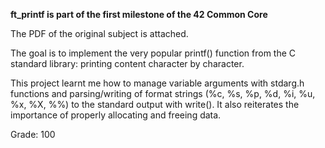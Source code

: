 **ft_printf is part of the first milestone of the 42 Common Core**

The PDF of the original subject is attached.

The goal is to implement the very popular printf() function from the C standard library: printing content character by character.

This project learnt me how to manage variable arguments with stdarg.h functions and parsing/writing of format strings (%c, %s, %p, %d, %i, %u, %x, %X, %%) to the standard output with write().
It also reiterates the importance of properly allocating and freeing data.

Grade: 100
